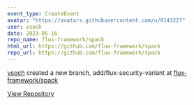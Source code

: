 ```yaml
---
event_type: CreateEvent
avatar: "https://avatars.githubusercontent.com/u/814322?"
user: vsoch
date: 2023-05-16
repo_name: flux-framework/spack
html_url: https://github.com/flux-framework/spack
repo_url: https://github.com/flux-framework/spack
---
```


<a href='https://github.com/vsoch' target='_blank'>vsoch</a> created a new branch, add/flux-security-variant at <a href='https://github.com/flux-framework/spack' target='_blank'>flux-framework/spack</a>

<a href='https://github.com/flux-framework/spack' target='_blank'>View Repository</a>